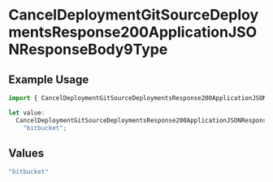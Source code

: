 # CancelDeploymentGitSourceDeploymentsResponse200ApplicationJSONResponseBody9Type

## Example Usage

```typescript
import { CancelDeploymentGitSourceDeploymentsResponse200ApplicationJSONResponseBody9Type } from "@vercel/sdk/models/canceldeploymentop.js";

let value:
  CancelDeploymentGitSourceDeploymentsResponse200ApplicationJSONResponseBody9Type =
    "bitbucket";
```

## Values

```typescript
"bitbucket"
```